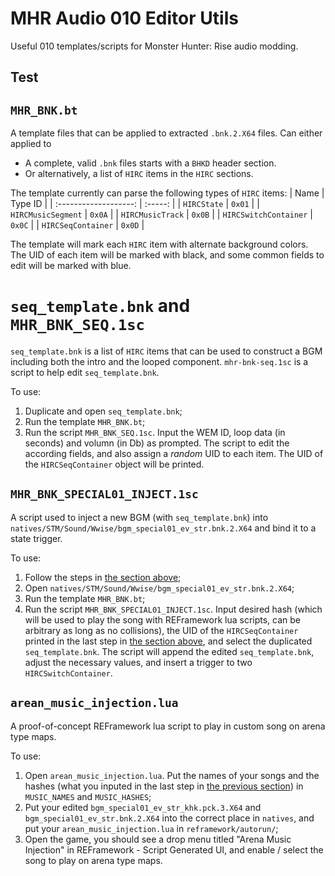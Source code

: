 # MHR Audio 010 Editor Utils

Useful 010 templates/scripts for Monster Hunter: Rise audio modding.

## Test

## `MHR_BNK.bt`

A template files that can be applied to extracted `.bnk.2.X64` files. Can either applied to
- A complete, valid `.bnk` files starts with a `BHKD` header section.
- Or alternatively, a list of `HIRC` items in the `HIRC` sections. 

The template currently can parse the following types of `HIRC` items:
|         Name          | Type ID |
| :-------------------: | :-----: |
|      `HIRCState`      | `0x01`  |
|  `HIRCMusicSegment`   | `0x0A`  |
|   `HIRCMusicTrack`    | `0x0B`  |
| `HIRCSwitchContainer` | `0x0C`  |
|  `HIRCSeqContainer`   | `0x0D`  |

The template will mark each `HIRC` item with alternate background colors. The UID of each item will be marked with black, and some common fields to edit will be marked with blue. 

# `seq_template.bnk` and `MHR_BNK_SEQ.1sc`

`seq_template.bnk` is a list of `HIRC` items that can be used to construct a BGM including both the intro and the looped component. `mhr-bnk-seq.1sc` is a script to help edit `seq_template.bnk`.

To use:
1. Duplicate and open `seq_template.bnk`;
2. Run the template `MHR_BNK.bt`;
3. Run the script `MHR_BNK_SEQ.1sc`. Input the WEM ID, loop data (in seconds) and volumn (in Db) as prompted. The script to edit the according fields, and also assign a _random_ UID to each item. The UID of the `HIRCSeqContainer` object will be printed.

## `MHR_BNK_SPECIAL01_INJECT.1sc`

A script used to inject a new BGM (with `seq_template.bnk`) into `natives/STM/Sound/Wwise/bgm_special01_ev_str.bnk.2.X64` and bind it to a state trigger.

To use:
1. Follow the steps in [the section above](#seq_templatebnk-and-mhr-bnk-seq1sc);
2. Open `natives/STM/Sound/Wwise/bgm_special01_ev_str.bnk.2.X64`;
3. Run the template `MHR_BNK.bt`;
4. Run the script `MHR_BNK_SPECIAL01_INJECT.1sc`. Input desired hash (which will be used to play the song with REFramework lua scripts, can be arbitrary as long as no collisions), the UID of the `HIRCSeqContainer` printed in the last step in [the section above](#seq_templatebnk-and-mhr-bnk-seq1sc), and select the duplicated `seq_template.bnk`. The script will append the edited `seq_template.bnk`, adjust the necessary values, and insert a trigger to two `HIRCSwitchContainer`.

## `arean_music_injection.lua`
A proof-of-concept REFramework lua script to play in custom song on arena type maps.

To use:
1. Open `arean_music_injection.lua`. Put the names of your songs and the hashes (what you inputed in the last step in [the previous section](#mhr-bnk-special01-tree1sc)) in `MUSIC_NAMES` and `MUSIC_HASHES`;
2. Put your edited `bgm_special01_ev_str_khk.pck.3.X64` and `bgm_special01_ev_str.bnk.2.X64` into the correct place in `natives`, and put your `arean_music_injection.lua` in `reframework/autorun/`;
3. Open the game, you should see a drop menu titled "Arena Music Injection" in REFramework - Script Generated UI, and enable / select the song to play on arena type maps.

